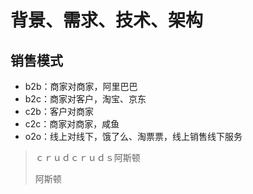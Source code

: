 # 背景、需求、技术、架构
## 销售模式
- b2b：商家对商家，阿里巴巴
- b2c：商家对客户，淘宝、京东
- c2b：客户对商家
- c2c：商家对商家，咸鱼
- o2o：线上对线下，饿了么、淘票票，线上销售线下服务

> ｃｒｕｄｃｒｕｄｓ阿斯顿
>
> 阿斯顿
